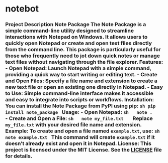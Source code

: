 # notebot
 ### Project Description  **Note Package**  The **Note Package** is a simple command-line utility designed to streamline interactions with Notepad on Windows. It allows users to quickly open Notepad or create and open text files directly from the command line. This package is particularly useful for those who frequently need to jot down quick notes or manage text files without navigating through the file explorer.  **Features:**  - **Open Notepad**: Launch Notepad with a simple command, providing a quick way to start writing or editing text. - **Create and Open Files**: Specify a file name and extension to create a new text file or open an existing one directly in Notepad. - **Easy to Use**: Simple command-line interface makes it accessible and easy to integrate into scripts or workflows.  **Installation:**  You can install the Note Package from PyPI using pip:  ```sh pip install note_package ```  **Usage:**  - **Open Notepad**:   ```sh   note .   ```  - **Create and Open a File**:   ```sh   note my_file.txt   ```   Replace `my_file.txt` with your desired file name and extension.  **Example:**  To create and open a file named `example.txt`, use:  ```sh note example.txt ```  This command will create `example.txt` if it doesn’t already exist and open it in Notepad.  **License:**  This project is licensed under the MIT License. See the [LICENSE](LICENSE) file for details.
